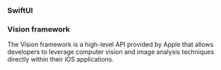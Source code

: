 ### SwiftUI

### Vision framework
  The Vision framework is a high-level API provided by Apple that allows developers to leverage computer vision and image analysis techniques directly within their iOS applications.
